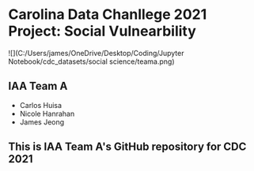 # Carolina Data Chanllege 2021 Project: Social Vulnearbility
![](C:/Users/james/OneDrive/Desktop/Coding/Jupyter Notebook/cdc_datasets/social science/teama.png)
## IAA Team A
* Carlos Huisa
* Nicole Hanrahan
* James Jeong

## This is IAA Team A's GitHub repository for CDC 2021
